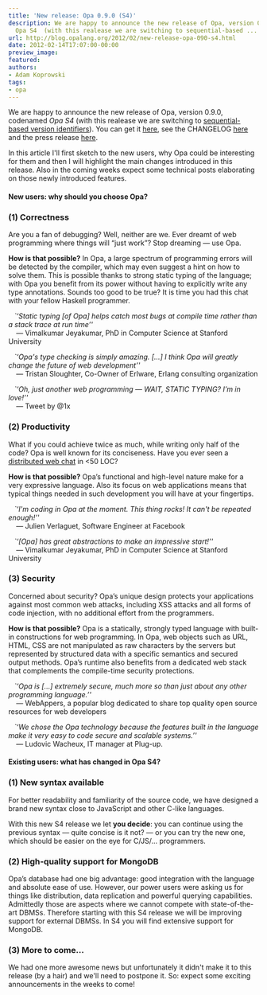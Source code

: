 ```yaml
---
title: 'New release: Opa 0.9.0 (S4)'
description: We are happy to announce the new release of Opa, version 0.9.0, codenamed
  Opa S4  (with this realease we are switching to sequential-based ...
url: http://blog.opalang.org/2012/02/new-release-opa-090-s4.html
date: 2012-02-14T17:07:00-00:00
preview_image:
featured:
authors:
- Adam Koprowski
tags:
- opa
---
```


<div class="sectionbody">
<div class="paragraph"><p>We are happy to announce the new release of Opa, version 0.9.0, codenamed <em>Opa S4</em> (with this realease we are switching to <a href="http://en.wikipedia.org/wiki/Software_versioning#Sequence-based_identifiers">sequential-based version identifiers</a>). You can get it <a href="http://opalang.org/get.xmlt">here</a>, see the CHANGELOG <a href="https://github.com/MLstate/opalang/blob/v1309/CHANGELOG">here</a> and the press release <a href="http://www.marketwire.com/press-release/Opa-S4-the-New-Version-of-Opa-Is-Now-Available-1619622.htm">here</a>.</p></div>
<div class="paragraph"><p>In this article I'll first sketch to the new users, why Opa could be interesting for them and then I will highlight the main changes introduced in this release. Also in the coming weeks expect some technical posts elaborating on those newly introduced features.</p></div>
<div class="sect3">
<h4>New users: why should you choose Opa?</h4>
</div>
<div class="sect2">
<h3>(1) Correctness</h3>
<div class="paragraph"><p>Are you a fan of debugging? Well, neither are we. Ever dreamt of web programming where things will &ldquo;just work&rdquo;? Stop dreaming&nbsp;&mdash;&nbsp;use Opa.</p></div>
<div class="paragraph"><p><strong>How is that possible?</strong> In Opa, a large spectrum of programming errors will be detected by the compiler, which may even suggest a hint on how to solve them. This is possible thanks to strong static typing of the language; with Opa you benefit from its power without having to explicitly write any type annotations. Sounds too good to be true? It is time you had this chat with your fellow Haskell programmer.</p></div>
<div class="paragraph"><p>&nbsp;&nbsp;&nbsp;<em>`&lsquo;Static typing [of Opa] helps catch most bugs at compile time rather than a stack trace at run time&rsquo;'</em><br/>
&nbsp;&nbsp;&nbsp;&nbsp;&mdash;&nbsp;Vimalkumar Jeyakumar, PhD in Computer Science at Stanford University</p></div>
<div class="paragraph"><p>&nbsp;&nbsp;&nbsp;<em>`&lsquo;Opa's type checking is simply amazing. [&hellip;] I think Opa will greatly change the future of web development&rsquo;'</em><br/>
&nbsp;&nbsp;&nbsp;&nbsp;&mdash;&nbsp;Tristan Sloughter, Co-Owner of Erlware, Erlang consulting organization</p></div>
<div class="paragraph"><p>&nbsp;&nbsp;&nbsp;<em>`&lsquo;Oh, just another web programming&nbsp;&mdash;&nbsp;WAIT, STATIC TYPING? I&rsquo;m in love!&rsquo;'</em><br/>
&nbsp;&nbsp;&nbsp;&nbsp;&mdash;&nbsp;Tweet by @1x</p></div>
</div>
<div class="sect2">
<h3>(2) Productivity</h3>
<div class="paragraph"><p>What if you could achieve twice as much, while writing only half of the code? Opa is well known for its conciseness. Have you ever seen a <a href="https://github.com/MLstate/hello_chat/blob/master/hello_chat.opa">distributed web chat</a> in &lt;50 LOC?</p></div>
<div class="paragraph"><p><strong>How is that possible?</strong> Opa&rsquo;s functional and high-level nature make for a very expressive language. Also its focus on web applications means that typical things needed in such development you will have at your fingertips.</p></div>
<div class="paragraph"><p>&nbsp;&nbsp;&nbsp;<em>`&lsquo;I'm coding in Opa at the moment. This thing rocks! It can't be repeated enough!&rsquo;'</em><br/>
&nbsp;&nbsp;&nbsp;&nbsp;&mdash;&nbsp;Julien Verlaguet, Software Engineer at Facebook</p></div>
<div class="paragraph"><p>&nbsp;&nbsp;&nbsp;<em>`&lsquo;[Opa] has great abstractions to make an impressive start!&rsquo;'</em><br/>
&nbsp;&nbsp;&nbsp;&nbsp;&mdash;&nbsp;Vimalkumar Jeyakumar, PhD in Computer Science at Stanford University</p></div>
</div>
<div class="sect2">
<h3>(3) Security</h3>
<div class="paragraph"><p>Concerned about security? Opa&rsquo;s unique design protects your applications against most common web attacks, including XSS attacks and all forms of code injection, with no additional effort from the programmers.</p></div>
<div class="paragraph"><p><strong>How is that possible?</strong> Opa is a statically, strongly typed language with built-in constructions for web programming. In Opa, web objects such as URL, HTML, CSS are not manipulated as raw characters by the servers but represented by structured data with a specific semantics and secured output methods. Opa&rsquo;s runtime also benefits from a dedicated web stack that complements the compile-time security protections.</p></div>
<div class="paragraph"><p>&nbsp;&nbsp;&nbsp;<em>`&lsquo;Opa is [&hellip;] extremely secure, much more so than just about any other programming language.&rsquo;'</em><br/>
&nbsp;&nbsp;&nbsp;&nbsp;&mdash;&nbsp;WebAppers, a popular blog dedicated to share top quality open source resources for web developers</p></div>
<div class="paragraph"><p>&nbsp;&nbsp;&nbsp;<em>`&lsquo;We chose the Opa technology because the features built in the language make it very easy to code secure and scalable systems.&rsquo;'</em><br/>
&nbsp;&nbsp;&nbsp;&nbsp;&mdash;&nbsp;Ludovic Wacheux, IT manager at Plug-up.</p></div>
<div class="sect3">
<h4>Existing users: what has changed in Opa S4?</h4>
</div>
</div>
<div class="sect2">
<h3>(1) New syntax available</h3>
<div class="paragraph"><p>For better readability and familiarity of the source code, we have designed a brand new syntax close to JavaScript and other C-like languages.</p></div>
<div class="paragraph"><p>With this new S4 release we let <strong>you decide</strong>: you can continue using the previous syntax&nbsp;&mdash;&nbsp;quite concise is it not?&nbsp;&mdash;&nbsp;or you can try the new one, which should be easier on the eye for C/JS/&hellip; programmers.</p></div>
</div>
<div class="sect2">
<h3>(2) High-quality support for MongoDB</h3>
<div class="paragraph"><p>Opa&rsquo;s database had one big advantage: good integration with the language and absolute ease of use. However, our power users were asking us for things like distribution, data replication and powerful querying capabilities. Admittedly those are aspects where we cannot compete with state-of-the-art DBMSs. Therefore starting with this S4 release we will be improving support for external DBMSs. In S4 you will find extensive support for MongoDB.</p></div>
</div>
<div class="sect2">
<h3>(3) More to come&hellip;</h3>
<div class="paragraph"><p>We had one more awesome news but unfortunately it didn't make it to this release (by a hair) and we'll need to postpone it. So: expect some exciting announcements in the weeks to come!</p></div>
</div>
</div>
